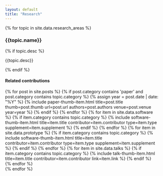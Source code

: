 ```yaml
---
layout: default
title: "Research"
---
```


{% for topic in site.data.research_areas %}
  <section class="main-section-wrap research-area">
    <div class="title-wrap">
      <h3>{{topic.name}}</h3>
    </div>
    {% if topic.desc %}
      <p>{{topic.desc}}</p>
    {% endif %}
    <h4>Related contributions</h4>
    <div class="paper-grid">
      {% for post in site.posts %}
        {% if post.category contains 'paper' and post.category contains topic.category %}
          {% assign year = post.date | date: "%Y" %}
          {% include paper-thumb-item.html
            title=post.title
            thumb=post.thumb
            url=post.url
            authors=post.authors
            venue=post.venue
            year=year
          %}
        {% endif %}
      {% endfor %}
      {% for item in site.data.software %}
        {% if item.category contains topic.category %}
          {% include software-thumb-item.html
            title=item.title
            contributor=item.contributor
            type=item.type
            supplement=item.supplement
          %}
        {% endif %}
      {% endfor %}
      {% for item in site.data.prototype %}
        {% if item.category contains topic.category %}
          {% include software-thumb-item.html
            title=item.title
            contributor=item.contributor
            type=item.type
            supplement=item.supplement
          %}
        {% endif %}
      {% endfor %}
      {% for item in site.data.talks %}
        {% if item.category contains topic.category %}
          {% include talk-thumb-item.html
            title=item.title
            contributor=item.contributor
            link=item.link
          %}
        {% endif %}
      {% endfor %}
    </div>
  </section>
{% endfor %}